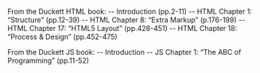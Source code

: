 From the Duckett HTML book:
-- Introduction (pp.2-11)
-- HTML Chapter 1: “Structure” (pp.12-39)
-- HTML Chapter 8: “Extra Markup” (p.176-199)
-- HTML Chapter 17: “HTML5 Layout” (pp.428-451)
-- HTML Chapter 18: “Process & Design” (pp.452-475)


From the Duckett JS book:
-- Introduction
-- JS Chapter 1: “The ABC of Programming” (pp.11-52)
